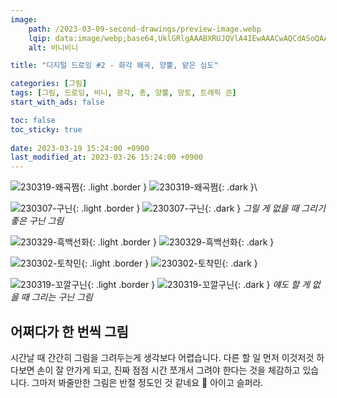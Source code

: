 ```yaml
---
image:
    path: /2023-03-09-second-drawings/preview-image.webp
    lqip: data:image/webp;base64,UklGRlgAAABXRUJQVlA4IEwAAACwAQCdASoQAAgAAgA0JQBOgBh2EShgAP79L/Zddr8IocHoi5zSrcrofTZs+tnZKRzvYrsVlw6ZY7BgVwil9C9Gboi+zO+NlKxGpgAA
    alt: 비니비니

title: "디지털 드로잉 #2 - 화각 왜곡, 양뿔, 얕은 심도"

categories: [그림]
tags: [그림, 드로잉, 비니, 광각, 총, 양뿔, 망토, 트래픽 콘]
start_with_ads: false

toc: false
toc_sticky: true
 
date: 2023-03-19 15:24:00 +0900
last_modified_at: 2023-03-26 15:24:00 +0900
---
```


![230319-왜곡쩜](/drawing/230319-왜곡쩜.webp){: .light .border }
![230319-왜곡쩜](/drawing/230319-왜곡쩜.webp){: .dark }\

![230307-구닌](/drawing/230307-구닌.webp){: .light .border }
![230307-구닌](/drawing/230307-구닌.webp){: .dark }
_그릴 게 없을 때 그리기 좋은 구닌 그림_

![230329-흑백선화](/drawing/230329_흑백선화.webp){: .light .border }
![230329-흑백선화](/drawing/230329_흑백선화.webp){: .dark }

![230302-토착민](/drawing/230302-토착민.webp){: .light .border }
![230302-토착민](/drawing/230302-토착민.webp){: .dark }

![230319-꼬깔구닌](/drawing/230319-꼬깔구닌.webp){: .light .border }
![230319-꼬깔구닌](/drawing/230319-꼬깔구닌.webp){: .dark }
_얘도 할 게 없을 때 그리는 구닌 그림_

## **어쩌다가 한 번씩 그림**

시간날 때 간간히 그림을 그려두는게 생각보다 어렵습니다. 다른 할 일 먼저 이것저것 하다보면 손이 잘 안가게 되고, 진짜 점점 시간 쪼개서 그려야 한다는 것을 체감하고 있습니다. 그마저 봐줄만한 그림은 반절 정도인 것 같네요 🥲 아이고 슬퍼라.